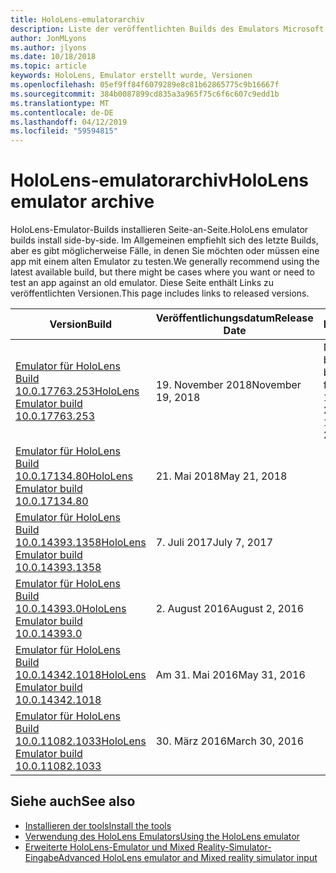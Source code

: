 ```yaml
---
title: HoloLens-emulatorarchiv
description: Liste der veröffentlichten Builds des Emulators Microsoft HoloLens.
author: JonMLyons
ms.author: jlyons
ms.date: 10/18/2018
ms.topic: article
keywords: HoloLens, Emulator erstellt wurde, Versionen
ms.openlocfilehash: 05ef9ff84f6079289e8c81b62865775c9b16667f
ms.sourcegitcommit: 384b0087899cd835a3a965f75c6f6c607c9edd1b
ms.translationtype: MT
ms.contentlocale: de-DE
ms.lasthandoff: 04/12/2019
ms.locfileid: "59594815"
---
```

# <a name="hololens-emulator-archive"></a><span data-ttu-id="1a847-104">HoloLens-emulatorarchiv</span><span class="sxs-lookup"><span data-stu-id="1a847-104">HoloLens emulator archive</span></span>

<span data-ttu-id="1a847-105">HoloLens-Emulator-Builds installieren Seite-an-Seite.</span><span class="sxs-lookup"><span data-stu-id="1a847-105">HoloLens emulator builds install side-by-side.</span></span> <span data-ttu-id="1a847-106">Im Allgemeinen empfiehlt sich des letzte Builds, aber es gibt möglicherweise Fälle, in denen Sie möchten oder müssen eine app mit einem alten Emulator zu testen.</span><span class="sxs-lookup"><span data-stu-id="1a847-106">We generally recommend using the latest available build, but there might be cases where you want or need to test an app against an old emulator.</span></span> <span data-ttu-id="1a847-107">Diese Seite enthält Links zu veröffentlichten Versionen.</span><span class="sxs-lookup"><span data-stu-id="1a847-107">This page includes links to released versions.</span></span>

|  <span data-ttu-id="1a847-108">Version</span><span class="sxs-lookup"><span data-stu-id="1a847-108">Build</span></span> |  <span data-ttu-id="1a847-109">Veröffentlichungsdatum</span><span class="sxs-lookup"><span data-stu-id="1a847-109">Release Date</span></span> |  <span data-ttu-id="1a847-110">Hinweise</span><span class="sxs-lookup"><span data-stu-id="1a847-110">Notes</span></span> | 
|----------|----------|----------|
|  [<span data-ttu-id="1a847-111">Emulator für HoloLens Build 10.0.17763.253</span><span class="sxs-lookup"><span data-stu-id="1a847-111">HoloLens Emulator build 10.0.17763.253</span></span>](https://go.microsoft.com/fwlink/?linkid=2065980) | <span data-ttu-id="1a847-112">19. November 2018</span><span class="sxs-lookup"><span data-stu-id="1a847-112">November 19, 2018</span></span> | <span data-ttu-id="1a847-113">Neuester build.</span><span class="sxs-lookup"><span data-stu-id="1a847-113">Latest build.</span></span> <span data-ttu-id="1a847-114">Update für Windows 10 Oktober 2018.</span><span class="sxs-lookup"><span data-stu-id="1a847-114">Windows 10 October 2018 Update.</span></span> |
|  [<span data-ttu-id="1a847-115">Emulator für HoloLens Build 10.0.17134.80</span><span class="sxs-lookup"><span data-stu-id="1a847-115">HoloLens Emulator build 10.0.17134.80</span></span>](https://go.microsoft.com/fwlink/?linkid=874531) | <span data-ttu-id="1a847-116">21. Mai 2018</span><span class="sxs-lookup"><span data-stu-id="1a847-116">May 21, 2018</span></span> | 
|  [<span data-ttu-id="1a847-117">Emulator für HoloLens Build 10.0.14393.1358</span><span class="sxs-lookup"><span data-stu-id="1a847-117">HoloLens Emulator build 10.0.14393.1358</span></span>](https://go.microsoft.com/fwlink/?linkid=852626) |  <span data-ttu-id="1a847-118">7. Juli 2017</span><span class="sxs-lookup"><span data-stu-id="1a847-118">July 7, 2017</span></span> |
|  [<span data-ttu-id="1a847-119">Emulator für HoloLens Build 10.0.14393.0</span><span class="sxs-lookup"><span data-stu-id="1a847-119">HoloLens Emulator build 10.0.14393.0</span></span>](http://go.microsoft.com/fwlink/?LinkID=823018) |  <span data-ttu-id="1a847-120">2. August 2016</span><span class="sxs-lookup"><span data-stu-id="1a847-120">August 2, 2016</span></span> |
|  [<span data-ttu-id="1a847-121">Emulator für HoloLens Build 10.0.14342.1018</span><span class="sxs-lookup"><span data-stu-id="1a847-121">HoloLens Emulator build 10.0.14342.1018</span></span>](http://go.microsoft.com/fwlink/?LinkID=823018) |  <span data-ttu-id="1a847-122">Am 31. Mai 2016</span><span class="sxs-lookup"><span data-stu-id="1a847-122">May 31, 2016</span></span> |
|  [<span data-ttu-id="1a847-123">Emulator für HoloLens Build 10.0.11082.1033</span><span class="sxs-lookup"><span data-stu-id="1a847-123">HoloLens Emulator build 10.0.11082.1033</span></span>](http://go.microsoft.com/fwlink/?LinkID=724053) |  <span data-ttu-id="1a847-124">30. März 2016</span><span class="sxs-lookup"><span data-stu-id="1a847-124">March 30, 2016</span></span> |

## <a name="see-also"></a><span data-ttu-id="1a847-125">Siehe auch</span><span class="sxs-lookup"><span data-stu-id="1a847-125">See also</span></span>
* [<span data-ttu-id="1a847-126">Installieren der tools</span><span class="sxs-lookup"><span data-stu-id="1a847-126">Install the tools</span></span>](install-the-tools.md)
* [<span data-ttu-id="1a847-127">Verwendung des HoloLens Emulators</span><span class="sxs-lookup"><span data-stu-id="1a847-127">Using the HoloLens emulator</span></span>](using-the-hololens-emulator.md)
* [<span data-ttu-id="1a847-128">Erweiterte HoloLens-Emulator und Mixed Reality-Simulator-Eingabe</span><span class="sxs-lookup"><span data-stu-id="1a847-128">Advanced HoloLens emulator and Mixed reality simulator input</span></span>](advanced-hololens-emulator-and-mixed-reality-simulator-input.md)
